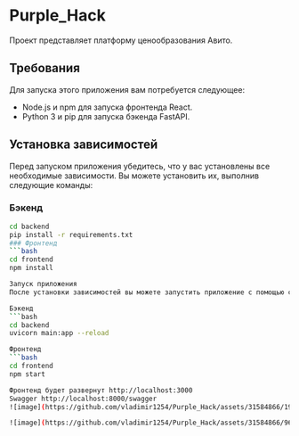 # Purple_Hack

Проект представляет платформу ценообразования Авито.

## Требования

Для запуска этого приложения вам потребуется следующее:

- Node.js и npm для запуска фронтенда React.
- Python 3 и pip для запуска бэкенда FastAPI.

## Установка зависимостей

Перед запуском приложения убедитесь, что у вас установлены все необходимые зависимости. Вы можете установить их, выполнив следующие команды:

### Бэкенд

```bash
cd backend
pip install -r requirements.txt
### Фронтенд
```bash
cd frontend
npm install

Запуск приложения
После установки зависимостей вы можете запустить приложение с помощью следующих команд:

Бэкенд
```bash
cd backend
uvicorn main:app --reload

Фронтенд
```bash
cd frontend
npm start

Фронтенд будет развернут http://localhost:3000
Swagger http://localhost:8000/swagger
![image](https://github.com/vladimir1254/Purple_Hack/assets/31584866/19698602-f218-43a9-9618-3e3fa882cd5a)

![image](https://github.com/vladimir1254/Purple_Hack/assets/31584866/961dfdbd-6290-48cf-a555-8c18dd6c3fbf)
